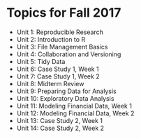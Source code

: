 # Topics for Fall 2017

* Unit 1: Reproducible Research
* Unit 2: Introduction to R
* Unit 3: File Management Basics
* Unit 4: Collaboration and Versioning
* Unit 5: Tidy Data
* Unit 6: Case Study 1, Week 1
* Unit 7: Case Study 1, Week 2
* Unit 8: Midterm Review
* Unit 9: Preparing Data for Analysis
* Unit 10: Exploratory Data Analysis
* Unit 11: Modeling Financial Data, Week 1
* Unit 12: Modeling Financial Data, Week 2
* Unit 13: Case Study 2, Week 1
* Unit 14: Case Study 2, Week 2